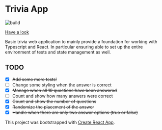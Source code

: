 # Trivia App

![build](https://travis-ci.org/maccoda/ts-trivia.svg?branch=master)

[Have a look](https://maccoda.github.io/ts-trivia/)

Basic trivia web application to mainly provide a foundation for working with
Typescript and React. In particular ensuring able to set up the entire
environment of tests and state management as well.

## TODO

- [x] ~~Add some more tests!~~
- [ ] Change some styling when the answer is correct
- [X] ~~Manage when all 10 questions have been answered~~
- [ ] Count and show how many answers were correct
- [X] ~~Count and show the number of questions~~
- [X] ~~Randomize the placement of the answer~~
- [X] ~~Handle when there are only two answer options (true or false)~~

This project was bootstrapped with [Create React App](https://github.com/facebookincubator/create-react-app).

